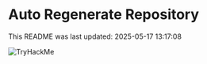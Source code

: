 # Auto Regenerate Repository

This README was last updated: 2025-05-17 13:17:08

 ![TryHackMe](https://tryhackme.com/badge/533634)